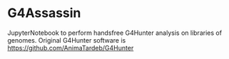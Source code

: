# G4Assassin
JupyterNotebook to perform handsfree G4Hunter analysis on libraries of genomes. Original G4Hunter software is https://github.com/AnimaTardeb/G4Hunter
